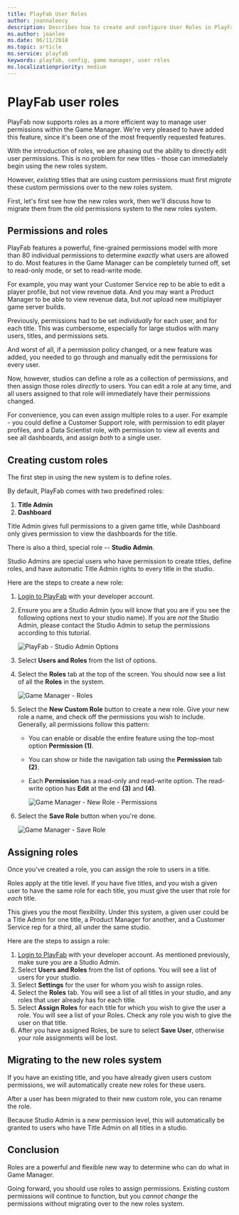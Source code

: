 ```yaml
---
title: PlayFab User Roles
author: joannaleecy
description: Describes how to create and configure User Roles in PlayFab.
ms.author: joanlee
ms.date: 06/11/2018
ms.topic: article
ms.service: playfab
keywords: playfab, config, game manager, user roles
ms.localizationpriority: medium
---
```


# PlayFab user roles

PlayFab now supports roles as a more efficient way to manage user permissions within the Game Manager. We're very pleased to have added this feature, since it's been one of the most frequently requested features.

With the introduction of roles, we are phasing out the ability to directly edit user permissions. This is no problem for new titles - those can immediately begin using the new roles system.

However, *existing* titles that are using custom permissions must first *migrate* these custom permissions over to the new roles system.

First, let's first see how the new roles work, then we'll discuss how to migrate them from the old permissions system to the new roles system.

## Permissions and roles

PlayFab features a powerful, fine-grained permissions model with more than 80 individual permissions to determine *exactly* what users are allowed to do. Most features in the Game Manager can be completely turned off, set to read-only mode, or set to read-write mode.

For example, you may want your Customer Service rep to be able to edit a player profile, but not view revenue data. And you may want a Product Manager to be able to view revenue data, but *not* upload new multiplayer game server builds.

Previously, permissions had to be set *individually* for each user, and for each title. This was cumbersome, especially for large studios with many users, titles, and permissions sets.

And worst of all, if a permission policy changed, or a new feature was added, you needed to go through and manually edit the permissions for every user.

Now, however, studios can define a role as a collection of permissions, and then assign those roles *directly* to users. You can edit a role at any time, and all users assigned to that role will immediately have their permissions changed.

For convenience, you can even assign multiple roles to a user. For example - you could define a Customer Support role, with permission to edit player profiles, and a Data Scientist role, with permission to view all events and see all dashboards, and assign *both* to a single user.

## Creating custom roles

The first step in using the new system is to define roles.

By default, PlayFab comes with two predefined roles:

1. **Title Admin**
2. **Dashboard**

Title Admin gives full permissions to a given game title, while Dashboard only gives permission to view the dashboards for the title.

There is also a third, special role -- **Studio Admin**.

Studio Admins are special users who have permission to create titles, define roles, and have automatic Title Admin rights to every title in the studio.

Here are the steps to create a new role:

1. [Login to PlayFab](https://developer.playfab.com/) with your developer account.
2. Ensure you are a Studio Admin (you will know that you are if you see the following options next to your studio name). If you are *not* the Studio Admin, please contact the Studio Admin to setup the permissions according to this tutorial.

   ![PlayFab - Studio Admin Options](media/tutorials/playfab-studio-admin-options.png)  

3. Select **Users and Roles** from the list of options.
4. Select the **Roles** tab at the top of the screen. You should now see a list of all the **Roles** in the system.

   ![Game Manager - Roles](media/tutorials/game-manager-roles.png)  

5. Select the **New Custom Role** button to create a new role. Give your new role a name, and check off the permissions you wish to include. Generally, all permissions follow this pattern:

    - You can enable or disable the entire feature using the top-most option **Permission (1)**.
    - You can show or hide the navigation tab using the **Permission** tab **(2)**.
    - Each **Permission** has a read-only and read-write option. The read-write option has **Edit** at the end **(3)** and **(4)**.

      ![Game Manager - New Role - Permissions](media/tutorials/game-manager-new-role-permissions.png)  

6. Select the **Save Role** button when you're done.

   ![Game Manager - Save Role](media/tutorials/game-manager-save-role.png)  

## Assigning roles

Once you've created a role, you can assign the role to users in a title.

Roles apply at the title level. If you have five titles, and you wish a given user to have the same role for each title, you must give the user that role for *each* title.

This gives you the most flexibility. Under this system, a given user could be a Title Admin for one title, a Product Manager for another, and a Customer Service rep for a third, all under the same studio.

Here are the steps to assign a role:

1. [Login to PlayFab](https://developer.playfab.com/) with your developer account. As mentioned previously, make sure you are a Studio Admin.
2. Select **Users and Roles** from the list of options. You will see a list of users for your studio.
3. Select **Settings** for the user for whom you wish to assign roles.
4. Select the **Roles** tab. You will see a list of all titles in your studio, and any roles that user already has for each title.
5. Select **Assign Roles** for each title for which you wish to give the user a role. You will see a list of your Roles. Check any role you wish to give the user on that title.
6. After you have assigned Roles, be sure to select **Save User**, otherwise your role assignments will be lost.

## Migrating to the new roles system

If you have an existing title, and you have already given users custom permissions, we will automatically create new roles for these users.

After a user has been migrated to their new custom role, you can rename the role.

Because Studio Admin is a new permission level, this will automatically be granted to users who have Title Admin on all titles in a studio.

## Conclusion

Roles are a powerful and flexible new way to determine who can do what in Game Manager.

Going forward, you should use roles to assign permissions. Existing custom permissions will continue to function, but you *cannot change* the permissions without migrating over to the new roles system.
